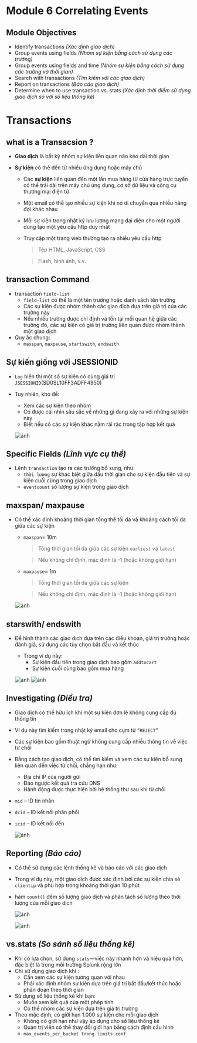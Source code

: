 # Module 6 Correlating Events 

## Module Objectives

- Identify transactions *(Xác định giao dịch)*
- Group events using fields *(Nhóm sự kiện bằng cách sử dụng các trường)*
- Group events using fields and time *(Nhóm sự kiện bằng cách sử dụng các trường và thời gian)*
- Search with transactions *(Tìm kiếm với các giao dịch)*
- Report on transactions *(Báo cáo giao dịch)*
- Determine when to use transaction vs. stats *(Xác định thời điểm sử dụng giao dịch so với số liệu thống kê)*

# Transactions 

## what is a Transacsion ?
- **Giao dịch** là bất kỳ nhóm sự kiện liên quan nào kéo dài thời gian

- **Sự kiện** có thể đến từ nhiều ứng dụng hoặc máy chủ

   - Các **sự kiện** liên quan đến một lần mua hàng từ cửa hàng trực tuyến có thể trải dài trên máy chủ ứng dụng, cơ sở dữ liệu và công cụ thương mại điện tử

  - Một email có thể tạo nhiều sự kiện khi nó di chuyển qua nhiều hàng đợi khác nhau

  - Mỗi sự kiện trong nhật ký lưu lượng mạng đại diện cho một người dùng tạo một yêu cầu http duy nhất

  - Truy cập một trang web thường tạo ra nhiều yêu cầu http
      >Tệp HTML, JavaScript, CSS
      
      >Flash, hình ảnh, v.v.

## transaction Command

- transaction `field-list`
  - `field-list` có thể là một tên trường hoặc danh sách tên trường
  - Các sự kiện được nhóm thành các giao dịch dựa trên giá trị của các trường này
  - Nếu nhiều trường được chỉ định và tồn tại mối quan hệ giữa các trường đó, các sự kiện có giá trị trường liên quan được nhóm thành một giao dịch
-  Quy ắc chung:
    -  `maxspan`, `maxpause`, `startswith`, `endswith`

## Sự kiến giống với JSESSIONID

- `Log` hiển thị một số sự kiện có cùng giá trị `JSESSIONID`(SD0SL10FF3ADFF4950)

- Tuy nhiên, khó để:
  - Xem các sự kiện theo nhóm
  - Có được cái nhìn sâu sắc về những gì đang xảy ra với những sự kiện này
  - Biết nếu có các sự kiện khác nằm rải rác trong tập hợp kết quả
 
  ![ảnh](https://github.com/tatdatda04/Module_Splunk/assets/118095276/ea5ab61d-f9dc-46ea-82d2-5c81acb862ff)

## Specific Fields *(Lĩnh vực cụ thể)*

- Lệnh `transaction` tạo ra các trường bổ sung, như:
  - `thời lượng` sự khác biệt giữa dấu thời gian cho sự kiện đầu tiên và sự kiện cuối cùng trong giao dịch
  -  `eventcount` số lượng sự kiện trong giao dịch
 
## maxspan/ maxpause

- Có thể xác định khoảng thời gian tổng thể tối đa và khoảng cách tối đa giữa các sự kiện
  - `maxspan`= 10m
    >Tổng thời gian tối đa giữa các sự kiện `earliest` và `latest`

    >Nếu không chỉ định, mặc định là -1 (hoặc không giới hạn)
  - `maxpause`= 1m

    >Tổng thời gian tối đa giữa các sự kiện

    >Nếu không chỉ định, mặc định là -1 (hoặc không giới hạn)
  
  ![ảnh](https://github.com/tatdatda04/Module_Splunk/assets/118095276/da8e55a3-f320-4bc1-8800-032cb9110081)


## starswith/ endswith

- Để hình thành các giao dịch dựa trên các điều khoản, giá trị trường hoặc đánh giá, sử dụng các tùy chọn bắt đầu và kết thúc

  - Trong ví dụ này:
    - Sự kiện đầu tiên trong giao dịch bao gồm `addtocart`
    - Sự kiện cuối cùng bao gồm mua hàng
  
  ![ảnh](https://github.com/tatdatda04/Module_Splunk/assets/118095276/17e7ffd5-c908-4e20-b4a1-94f7954929bf)
  ![ảnh](https://github.com/tatdatda04/Module_Splunk/assets/118095276/62a70168-f7ba-4495-8284-c07fc1861490)

## Investigating *(Điều tra)*
- Giao dịch có thể hữu ích khi một sự kiện đơn lẻ không cung cấp đủ thông tin
- Ví dụ này tìm kiếm trong nhật ký email cho cụm từ `“REJECT”`
- Các sự kiện bao gồm thuật ngữ không cung cấp nhiều thông tin về việc từ chối
- Bằng cách tạo giao dịch, có thể tìm kiếm và xem các sự kiện bổ sung liên quan đến việc từ chối, chẳng hạn như:
  - Địa chỉ IP của người gửi
  - Đảo ngược kết quả tra cứu DNS
  - Hành động được thực hiện bởi hệ thống thư sau khi từ chối
- `mid` – ID tin nhắn
- `dcid` – ID kết nối phân phối
- `icid` – ID kết nối đến

  ![ảnh](https://github.com/tatdatda04/Module_Splunk/assets/118095276/003d94b6-eaba-46a8-9410-3a5a8d2b1b0b)

## Reporting *(Báo cáo)*

- Có thể sử dụng các lệnh thống kê và báo cáo với các giao dịch
- Trong ví dụ này, một giao dịch được xác định bởi các sự kiện chia sẻ `clientip` và phù hợp trong khoảng thời gian 10 phút
- hàm `count()` đếm số lượng giao dịch và phân tách số lượng theo thời lượng của mỗi giao dịch

  ![ảnh](https://github.com/tatdatda04/Module_Splunk/assets/118095276/fec70af2-d285-49d8-bdfe-f7a14498c508)

    ![ảnh](https://github.com/tatdatda04/Module_Splunk/assets/118095276/e9dcbbed-819a-48a6-b7b0-2172e18f41f5)


## vs.stats *(So sánh số liệu thống kê)*

- Khi có lựa chọn, sử dụng `stats`—việc này nhanh hơn và hiệu quả hơn, đặc biệt là trong môi trường Splunk rộng lớn
- Chỉ sử dụng giao dịch khi :
  - Cần xem các sự kiện tương quan với nhau
  - Phải xác định nhóm sự kiện dựa trên giá trị bắt đầu/kết thúc hoặc phân đoạn theo thời gian
- Sử dụng số liệu thống kê khi bạn:
  - Muốn xem kết quả của một phép tính
  - Có thể nhóm các sự kiện dựa trên giá trị trường 
- Theo mặc định, có giới hạn 1.000 sự kiện cho mỗi giao dịch
  - Không có giới hạn như vậy áp dụng cho số liệu thống kê
  - Quản trị viên có thể thay đổi giới hạn bằng cách định cấu hình
  - `max_events_per_bucket trong limits.conf`


  

